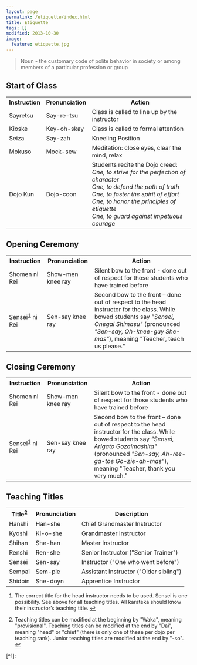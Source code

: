 ```yaml
---
layout: page
permalink: /etiquette/index.html
title: Etiquette
tags: []
modified: 2013-10-30
image:
  feature: etiquette.jpg
---
```


> Noun - the customary code of polite behavior in society or among members of a particular profession or group

## Start of Class

<table class="svkc">
<tr><th>Instruction</th><th>Pronunciation</th><th>Action</th></tr>
<tr><td>Sayretsu</td><td>Say-re-tsu</td><td>Class is called to line up by the instructor</td></tr>
<tr><td>Kioske</td><td>Key-oh-skay</td><td>Class is called to formal attention</td></tr>
<tr><td>Seiza</td><td>Say-zah</td><td>Kneeling Position</td></tr>
<tr><td>Mokuso</td><td>Mock-sew</td><td>Meditation: close eyes, clear the mind, relax</td></tr>
<tr><td>Dojo Kun</td><td>Dojo-coon</td><td>Students recite the Dojo creed:<br><em>
One, to strive for the perfection of character<br>
One, to defend the path of truth<br>
One, to foster the spirit of effort<br>
One, to honor the principles of etiquette<br>
One, to guard against impetuous courage<br></em>
</td></tr>
</table>

## Opening Ceremony

<table class="svkc">
<tr><th>Instruction</th><th>Pronunciation</th><th>Action</th></tr>
<tr><td>Shomen ni Rei</td><td>Show-men knee ray</td>
<td>Silent bow to the front - done out of respect for those students who have 
trained before</td></tr>
<tr><td>Sensei<sup id="fnref:1"><a href="#fn:1" rel="footnote">1</a></sup> ni Rei</td>
<td>Sen-say knee ray</td><td>Second bow to the front – done out of respect to the 
head instructor for the class. While bowed students say <em>"Sensei, Onegai Shimasu"</em> 
(pronounced <em>"Sen-say, Oh-knee-guy She-mas"</em>), meaning "Teacher, teach us please."</td></tr>
</table>

## Closing Ceremony

<table class="svkc">
<tr><th>Instruction</th><th>Pronunciation</th><th>Action</th></tr>
<tr><td>Shomen ni Rei</td><td>Show-men knee ray</td>
<td>Silent bow to the front - done out of respect for those students who have 
trained before</td></tr>
<tr><td>Sensei<sup id="fnref:1"><a href="#fn:1" rel="footnote">1</a></sup> ni Rei</td>
<td>Sen-say knee ray</td><td>Second bow to the front – done out of respect to the 
head instructor for the class. While bowed students say <em>"Sensei, Arigato Gozaimashita"</em> 
(pronounced <em>"Sen-say, Ah-ree-ga-toe Go-zie-ah-mas"</em>), meaning "Teacher, thank you very much."</td></tr>
</table>
 	 
## Teaching Titles

<table class="svkc">
<tr><th>Title<sup id="fnref:2"><a href="#fn:2" rel="footnote">2</a></sup></th><th>Pronunciation</th><th>Description</th></tr>
<tr><td>Hanshi</td><td>Han-she</td><td>Chief Grandmaster Instructor</td></tr>
<tr><td>Kyoshi</td><td>Ki-o-she</td><td>Grandmaster Instructor</td></tr>
<tr><td>Shihan</td><td>She-han</td><td>Master Instructor</td></tr>
<tr><td>Renshi</td><td>Ren-she</td><td>Senior Instructor ("Senior Trainer")</td></tr>
<tr><td>Sensei</td><td>Sen-say</td><td>Instructor ("One who went before")</td></tr>
<tr><td>Sempai</td><td>Sem-pie</td><td>Assistant Instructor ("Older sibling")</td></tr>
<tr><td>Shidoin</td><td>She-doyn</td><td>Apprentice Instructor</td></tr>
</table>

<div class="footnotes">
  <ol>
    <li id="fn:1">
      <p>The correct title for the head instructor needs to be used. Sensei is one possibility. See above for all teaching titles. All karateka should know their instructor’s teaching title.  <a href="#fnref:1" rel="reference">&#8617;</a></p>
    </li>
    <li id="fn:2">
      <p>Teaching titles can be modified at the beginning by "Waka", meaning "provisional". 
Teaching titles can be modified at the end by "Dai", meaning "head" or "chief" (there is only one of these per dojo per teaching rank). 
Junior teaching titles are modified at the end by "-so".  <a href="#fnref:2" rel="reference">&#8617;</a></p>
    </li>
  </ol>
</div>
[^1]: 
